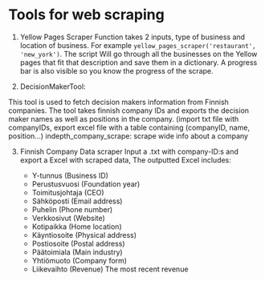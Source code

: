 # Tools for web scraping

1. Yellow Pages Scraper
   Function takes 2 inputs, type of business and location of business. For example `yellow_pages_scraper('restaurant', 'new_york')`. The script
   Will go through all the businesses on the Yellow pages that fit that description and save them in a dictionary.
   A progress bar is also visible so you know the progress of the scrape.
   
2. DecisionMakerTool:

This tool is used to fetch decision makers information from Finnish companies. 
The tool takes finnish company IDs and exports the decision maker names as well as positions in the company.
(import txt file with companyIDs, export excel file with a table containing (companyID, name, position...)
indepth_company_scrape: scrape wide info about a company
  
3. Finnish Company Data scraper
   Input a .txt with company-ID:s and export a Excel with scraped data, 
   The outputted Excel includes:
   
   - Y-tunnus (Business ID)
   - Perustusvuosi (Foundation year)
   - Toimitusjohtaja (CEO)
   - Sähköposti (Email address)
   - Puhelin (Phone number)
   - Verkkosivut (Website)
   - Kotipaikka (Home location)
   - Käyntiosoite (Physical address)
   - Postiosoite (Postal address)
   - Päätoimiala (Main industry)
   - Yhtiömuoto (Company form)
   - Liikevaihto (Revenue) The most recent revenue
